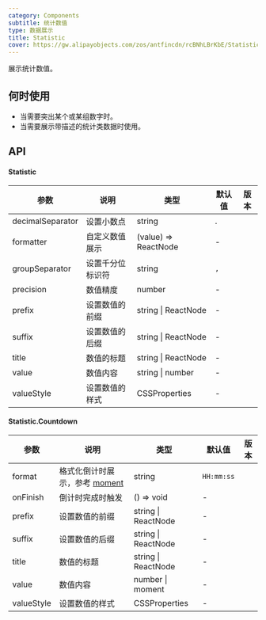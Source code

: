 ```yaml
---
category: Components
subtitle: 统计数值
type: 数据展示
title: Statistic
cover: https://gw.alipayobjects.com/zos/antfincdn/rcBNhLBrKbE/Statistic.svg
---
```


展示统计数值。

## 何时使用

- 当需要突出某个或某组数字时。
- 当需要展示带描述的统计类数据时使用。

## API

#### Statistic

| 参数             | 说明             | 类型                 | 默认值 | 版本 |
| ---------------- | ---------------- | -------------------- | ------ | ---- |
| decimalSeparator | 设置小数点       | string               | .      |      |
| formatter        | 自定义数值展示   | (value) => ReactNode | -      |      |
| groupSeparator   | 设置千分位标识符 | string               | `,`    |      |
| precision        | 数值精度         | number               | -      |      |
| prefix           | 设置数值的前缀   | string \| ReactNode  | -      |      |
| suffix           | 设置数值的后缀   | string \| ReactNode  | -      |      |
| title            | 数值的标题       | string \| ReactNode  | -      |      |
| value            | 数值内容         | string \| number     | -      |      |
| valueStyle       | 设置数值的样式   | CSSProperties        | -      |      |

#### Statistic.Countdown

| 参数 | 说明 | 类型 | 默认值 | 版本 |
| --- | --- | --- | --- | --- |
| format | 格式化倒计时展示，参考 [moment](http://momentjs.com/) | string | `HH:mm:ss` |  |
| onFinish | 倒计时完成时触发 | () => void | - |  |
| prefix | 设置数值的前缀 | string \| ReactNode | - |  |
| suffix | 设置数值的后缀 | string \| ReactNode | - |  |
| title | 数值的标题 | string \| ReactNode | - |  |
| value | 数值内容 | number \| moment | - |  |
| valueStyle | 设置数值的样式 | CSSProperties | - |  |
